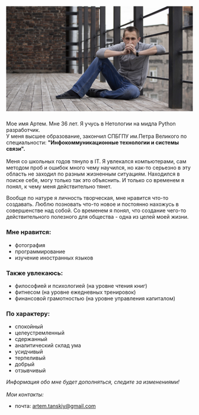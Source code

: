 # ![Фото](img/my_photo.jpg)

Мое имя Артем. Мне 36 лет. Я учусь в Нетологии на мидла Python разработчик.  
У меня высшее образование, закончил СПБГПУ им.Петра Великого по специальности: __"Инфокоммуникационные технологии и системы связи".__  
<br>Меня со школьных годов тянуло в IT. Я увлекался компьютерами, сам методом проб и ошибок много чему научился, но как-то серьезно в эту область не заходил по разным жизненным ситуациям. Находился в поиске себя, могу только так это объяснить. И только со временем я понял, к чему меня действительно тянет.

Вообще по натуре я личность творческая, мне нравится что-то создавать. Люблю позновать что-то новое и постоянно нахожусь в совершенстве над собой. Со временем я понял, что создание чего-то действительного полезного для общества - одна из целей моей жизни.

### Мне нравится:
 - фотография
 - программирование
 - изучение иностранных языков

### Также увлекаюсь:
 - философией и психологией (на уровне чтения книг)
 - фитнесом (на уровне ежедневных тренировок)
 - финансовой грамотностью (на уровне управления капиталом)

### По характеру:
 - спокойный
 - целеустремленный
 - сдержанный
 - аналитический склад ума
 - усидчивый
 - терпеливый
 - добрый
 - отзывчивый
  
_Информация обо мне будет дополняться, следите за изменениями!_  
<br> _Мои контакты:_ 
 - почта: artem.tanskiy@gmail.com